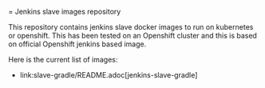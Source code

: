 = Jenkins slave images repository

This repository contains jenkins slave docker images to run on kubernetes or openshift.
This has been tested on an Openshift cluster and this is based on official Openshift jenkins based image.

Here is the current list of images:

* link:slave-gradle/README.adoc[jenkins-slave-gradle]
